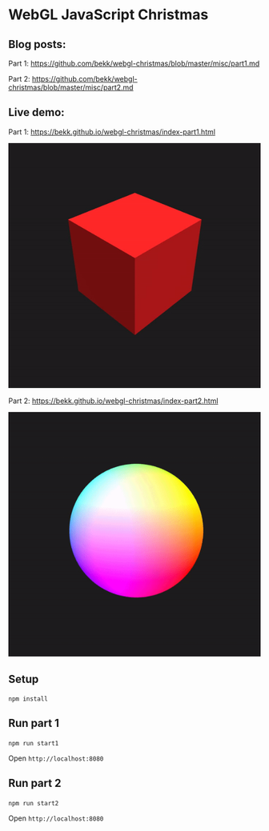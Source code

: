 # WebGL JavaScript Christmas

## Blog posts:

Part 1: https://github.com/bekk/webgl-christmas/blob/master/misc/part1.md

Part 2: https://github.com/bekk/webgl-christmas/blob/master/misc/part2.md

## Live demo:

Part 1: https://bekk.github.io/webgl-christmas/index-part1.html

![gif-part1](https://raw.githubusercontent.com/bekk/webgl-christmas/master/misc/gif-part1.gif)

Part 2: https://bekk.github.io/webgl-christmas/index-part2.html

![gif-part2](https://raw.githubusercontent.com/bekk/webgl-christmas/master/misc/gif-part2.gif)

## Setup

`npm install`

## Run part 1

`npm run start1`

Open `http://localhost:8080`

## Run part 2

`npm run start2`

Open `http://localhost:8080`
